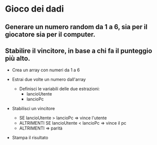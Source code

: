 # Gioco dei dadi
## Generare un numero random da 1 a 6, sia per il giocatore sia per il computer.
## Stabilire il vincitore, in base a chi fa il punteggio più alto.

- Crea un array con numeri da 1 a 6

- Estrai due volte un numero dall'array

    - Definisci le variabili delle due estrazioni:
        - lancioUtente
        - lancioPc

- Stabilisci un vincitore

    - SE lancioUtente > lancioPc => vince l'utente
    - ALTRIMENTI SE lancioUtente < lancioPc => vince il pc
    - ALTRIMENTI => parità

- Stampa il risultato
